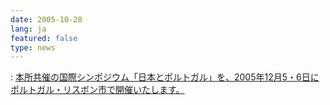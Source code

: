 ```yaml
---
date: 2005-10-28
lang: ja
featured: false
type: news
---
```

: <a href="news-2007/051205portugal.htm">本所共催の国際シンポジウム「日本とポルトガル」を、2005年12月5・6日にポルトガル・リスボン市で開催いたします。</a>

